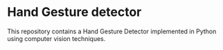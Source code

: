 # Hand Gesture detector
 This repository contains a Hand Gesture Detector implemented in Python using computer vision techniques.
